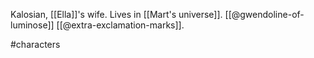 Kalosian, [[Ella]]'s wife. Lives in [[Mart's universe]]. [[@gwendoline-of-luminose]] [[@extra-exclamation-marks]].

#characters 